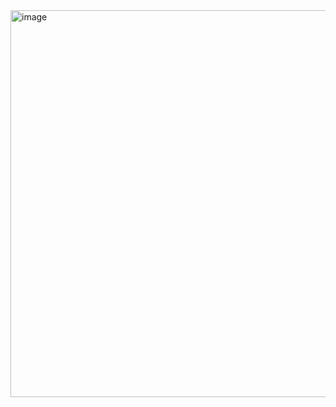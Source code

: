 <img width="619" alt="image" src="https://user-images.githubusercontent.com/91877086/209558648-b3d8bbbc-ebb7-43ad-8f2c-36324d4808b9.png">

